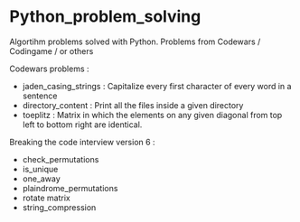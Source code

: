 # Python_problem_solving

Algortihm problems solved with Python. Problems from Codewars / Codingame / or others



Codewars problems :
- jaden_casing_strings : Capitalize every first character of every word in a sentence
- directory_content : Print all the files inside a given directory 
- toeplitz : Matrix in which the elements on any given diagonal from top left to bottom right are identical.


Breaking the code interview version 6 :
- check_permutations
- is_unique
- one_away
- plaindrome_permutations
- rotate matrix
- string_compression
